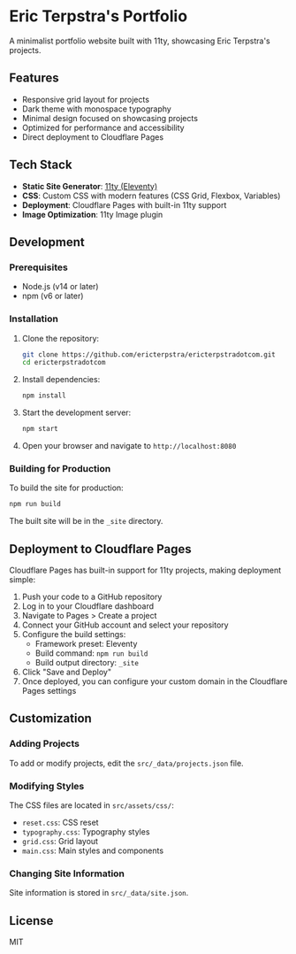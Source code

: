 # Eric Terpstra's Portfolio

A minimalist portfolio website built with 11ty, showcasing Eric Terpstra's projects.

## Features

- Responsive grid layout for projects
- Dark theme with monospace typography
- Minimal design focused on showcasing projects
- Optimized for performance and accessibility
- Direct deployment to Cloudflare Pages

## Tech Stack

- **Static Site Generator**: [11ty (Eleventy)](https://www.11ty.dev/)
- **CSS**: Custom CSS with modern features (CSS Grid, Flexbox, Variables)
- **Deployment**: Cloudflare Pages with built-in 11ty support
- **Image Optimization**: 11ty Image plugin

## Development

### Prerequisites

- Node.js (v14 or later)
- npm (v6 or later)

### Installation

1. Clone the repository:
   ```bash
   git clone https://github.com/ericterpstra/ericterpstradotcom.git
   cd ericterpstradotcom
   ```

2. Install dependencies:
   ```bash
   npm install
   ```

3. Start the development server:
   ```bash
   npm start
   ```

4. Open your browser and navigate to `http://localhost:8080`

### Building for Production

To build the site for production:

```bash
npm run build
```

The built site will be in the `_site` directory.

## Deployment to Cloudflare Pages

Cloudflare Pages has built-in support for 11ty projects, making deployment simple:

1. Push your code to a GitHub repository
2. Log in to your Cloudflare dashboard
3. Navigate to Pages > Create a project
4. Connect your GitHub account and select your repository
5. Configure the build settings:
   - Framework preset: Eleventy
   - Build command: `npm run build`
   - Build output directory: `_site`
6. Click "Save and Deploy"
7. Once deployed, you can configure your custom domain in the Cloudflare Pages settings

## Customization

### Adding Projects

To add or modify projects, edit the `src/_data/projects.json` file.

### Modifying Styles

The CSS files are located in `src/assets/css/`:
- `reset.css`: CSS reset
- `typography.css`: Typography styles
- `grid.css`: Grid layout
- `main.css`: Main styles and components

### Changing Site Information

Site information is stored in `src/_data/site.json`.

## License

MIT
